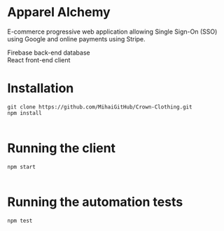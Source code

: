 # Apparel Alchemy

E-commerce progressive web application allowing Single Sign-On (SSO) using Google and online payments using Stripe.

Firebase back-end database<br>
React front-end client

# Installation

`git clone https://github.com/MihaiGitHub/Crown-Clothing.git`<br>
`npm install`<br><br>

# Running the client

`npm start`<br><br>

# Running the automation tests

`npm test`<br>
